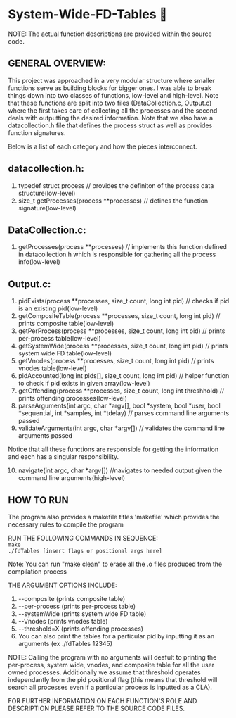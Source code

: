 # System-Wide-FD-Tables 📁

NOTE: The actual function descriptions are provided within the source code.

## GENERAL OVERVIEW:

This project was approached in a very modular structure where smaller functions serve as building blocks for bigger ones.
I was able to break things down into two classes of functions, low-level and high-level. Note that these functions are
split into two files (DataCollection.c, Output.c) where the first takes care of collecting all the processes and the second
deals with outputting the desired information. Note that we also have a datacollection.h file that defines the process struct as
well as provides function signatures.

Below is a list of each category and how the pieces interconnect.

## datacollection.h:

1. typedef struct process // provides the definiton of the process data structure(low-level)
2. size_t getProcesses(process \*\*processes) // defines the function signature(low-level)

## DataCollection.c:

1. getProcesses(process \*\*processes) // implements this function defined in datacollection.h which is responsible for gathering all the process info(low-level)

## Output.c:

1. pidExists(process \*\*processes, size_t count, long int pid) // checks if pid is an existing pid(low-level)
2. getCompositeTable(process \*\*processes, size_t count, long int pid) // prints composite table(low-level)
3. getPerProcess(process \*\*processes, size_t count, long int pid) // prints per-process table(low-level)
4. getSystemWide(process \*\*processes, size_t count, long int pid) // prints system wide FD table(low-level)
5. getVnodes(process \*\*processes, size_t count, long int pid) // prints vnodes table(low-level)
6. pidAccounted(long int pids[], size_t count, long int pid) // helper function to check if pid exists in given array(low-level)
7. getOffending(process \*\*processes, size_t count, long int threshhold) // prints offending processes(low-level)
8. parseArguments(int argc, char *argv[], bool *system, bool *user, bool *sequential, int *samples, int *tdelay) // parses command line arguments passed
9. validateArguments(int argc, char \*argv[]) // validates the command line arguments passed

Notice that all these functions are responsible for getting the information and each has a singular responsibility.

10. navigate(int argc, char \*argv[]) //navigates to needed output given the command line arguments(high-level)

## HOW TO RUN

The program also provides a makefile titles 'makefile' which provides the necessary rules to compile the program

RUN THE FOLLOWING COMMANDS IN SEQUENCE:
<br /> `make`
<br /> `./fdTables [insert flags or positional args here]`

Note: You can run "make clean" to erase all the .o files produced from the compilation process

THE ARGUMENT OPTIONS INCLUDE:

1. --composite (prints composite table)
2. --per-process (prints per-process table)
3. --systemWide (prints system wide FD table)
4. --Vnodes (prints vnodes table)
5. --threshold=X (prints offending processes)
6. You can also print the tables for a particular pid by inputting it as an arguments (ex ./fdTables 12345)

NOTE: Calling the program with no arguments will deafult to printing the per-process, system wide, vnodes, and composite table for all the user owned processes. Additionally we assume that threshold operates independantly from the pid positional flag (this means that threshold will search all processes even if a particular process is inputted as a CLA).

FOR FURTHER INFORMATION ON EACH FUNCTION'S ROLE AND DESCRIPTION PLEASE REFER TO THE SOURCE CODE FILES.

